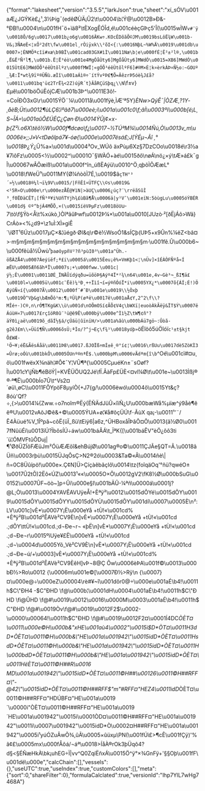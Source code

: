 {"format":"lakesheet","version":"3.5.5","larkJson":true,"sheet":"xí_sÓV\u001aÆ¿JGÝKè£¿¹,3½Þig¯(edêØÙÄ¡Û2\t\u0004\b¦Ý@\u0012B»Ð&-°ÐB!\u0004\n\u001fH¯ö+ìä8²\tÈXogÊÓÎd,é\u001céèçGÞç5'Î(\u0015wÌW`v#¨ÿ\u0018Ô/6g\u0017\u001b¿o6g\u0016ÂKw÷.KOcÊDõãÕ©JM\u0019bsLôË¾W\u001b­V&¡3ÑAeÈ<¦xÕ²2dt\fw\u001el¸rÒiÿxk\\²õI<{:\u0016NþL~%W%Ä\u0019\u001db\u0007»¦ÉNMÖªcîï#xæ\b9BÏ\u001cad03GX#ìÌ\u0011Næ\b¦e\u000fÉ¦Ê²±²l®,\u001b,Ë&Ë²Ñ²l¶,\u001b.Ë¦Ë³éò\u001e4MgÓåÙty6]MgÓåÙty6]MWdÓ\u0015=XB6]MWdÓ\u0015ÙtE6]MWdÓÕ³éêÙtõlºz\u000fMWÏ¦«gÓÕ³éêÙtõlºF6]#®M×È¦k¤èrkÀÞ¤Ñ½o:~GOUº_¾Æ:Ï*wt¾9ïº®ÜÑù.æÌî\u001aÁì®÷¨ít­ÝvºÞ£¶Õ=ÂêzrÞ5óè¾J£å?\u0011\u001bq'ü¢2TrË¾<2Z)úÿR´t}ÂåRÇüSþq¿\\N`\f±v}£µê\u001böÖúËójCÆ\u001b3Þ^\u0011E3ô!­=CoÍÐÒ3xG\r\u0015ÝÖ¨¼\u0011å\u001fÿè,ÌÆ'ª5Y}*ÈNw>QýÊ¯|ÒZÆ¸?1Y­¸åèB;Üt\u0012¶ùLÇ6¦iºãð7\u000eè;i\u001a\u001c0\f;âÍ\u0003ºi\u000b[ë¡L¸S~ÎÁ=\u001aûÕ£ÚÉÇ¿Çøn·Ð\u0014ÝÛj¢×x-þ{Z²i.o6X\tëõ½W\u000f¶dcøo\f¿\u0017¬½TÚªM¾\u0014Ñú,Ò\u0013v_m\u0006ë»;;J»V<tDøõlpá7¥-óø{\u000e\u0007ësá£;J[ÝÉµ¬Ãî ¸°\u0018Þ¿Ý*¿Û%a×\u001d\u0004³Ov_WÚõ äxPùµ6Xz§7DzCOo\u0018é\r3½a¥7ìôFz\u0005<½\u0002^\u0001O¯§WÀÓ+àé\u0015ðô\nøÁ\nö¿×ý\tÆ»á£k¯gÎ\u00067wÂÕ­æíß\u001a\u000f^în_úßËAýü\u0010^Ö¸qþõÌÕÆæL°\u0018\fWeÜ¹\u0011MY{Ø¼ñòõÌ7É,\u0019$â`çTH°³´»½\u0018®¼l¬ï¼9V\u0015/|FñÊî¤ÜTFÇ\\©s\u0019&<¹5R«O\u000e\r\u000ezÅÊ@¥ìN|>àUÇ\u0006¿úç?¨\rrëãSûÌ ³¸f0ËÐäCÊT¡[fÑ³ª¥i%UñTYjh¾£ùBã¶Å\u0006ä|y¹V¯\u001eïN:5òùgLu\u0005óÝBÉR\u001d§ ©º^bjÁ4MÕÕ,×(\u0015íèVÞµFz\u0018öU`u­7\tò\f§Ýò<Å\t%xúkò¸)ÒîªãûÞwf\u0012Þ¼×\u001a\u0010[JUzò·²[ðËjÁõ>Wã}CrÁò»<%¿d9+\\z1uÌ:XÌ»giÊ´\\íØT¹6Úz\u0017µÇ×&¦üégð·ØI&q\r©è½WsoÓ1&sÍÇþ(UÞ5+x9Ûn%¼ëZ<bâ¤>·m§m§m§m§m§m§m§m§m§m§m§m§m§m§m§m§m§m·\u001fê.Û\u000b6~\u000fêùå½Ûwù¹`þaøôypñV²?ñ³pùI0³\u001a^Üh.­ößÀZÅ4\u0007Áeýiëf;ª£i\u0005á\u0015Êeu¡ê%×VmKþ1<¦\nÜv]×îÉÀÒFÑºå«ÍæËU\u0005Æñ6ãhªÏ\u0007s;+\u000fww.\u001c|ý½;Ê\u0001\u0011ØÉ_ÏNÄÛídýqðu=üõöÞ§Aýº4Ï*²¾\n64\u001e,4v~Gè³¬_ßI¶ä£\u0010l=\u0005ü\u001c¯Ëê)¼¹Ð¸+÷Ïìî¬í=ý®ñÓóÏ*i\u0005YX¿*\u0007õ{ÁÍ;É!)ÖÆýûÑ¤í{\u0007Ã\u0012\u000f¯#¯Ð\u001e\u0019\\½Òxþ \u0019Ö^Vþ&g\bÆmÕô¹m:¶¡ºÜ¾P(øªë\u0017ê\u001aÅ¢Y,2^2\f\\?MÎé÷·)C®,n\rÓ¶TKg&K\\ù\u001d\nOÕmOSí¢ÃÕ¢V4ç\bWXï|euoòÀkÃëÿ&ÏT$Ý\u0007ëÁúùH«7\u0017£rçîöR0û¨¹ü@ê9Ê\u000bÿ\u000e^Ìì½Z\tW¶¢ñ°?äÝ0ì¿aë\u0019õ_dãÍ½­§á/çÚáü|ûïnïH/>\u001a%âù\u000bÁü7gö~:Ûòã­g2êJ£m\\»Üüî¶Ñ\u0006õsÙ;ªÌo/?^j¬Eç\f¾¹\u0018yóþ»`öÉîöô5úÖîóï`c¹±t§kjtÔ£WÆ­¹Ö¬¥;éË&ÃësÁåä\u0011Þ8\u0017.ßJOÏß÷mÍ±ê¸®°í¢¦\u0016\rßUu\u0017dè5ZòKÌ3=Ûrø;oÓù\u001bkÔ\u0005ÓUnº®nªË$.\u000bpM\u0006vÃdªm{î\b­`^Oé\u001cï#¤u¸õ\u001fwëxX¾näh¦#Ô¢¯Y¦VÛ¶ª{\u0005CµuéKn±¨sOøf?Ï\u001cY\\jÑb¶éBõÝ|=KVÊÜÖUQ2Jé\fÏ.ÂàFp£ÜÈ<¤vl¼Ø\t\u001e~\u0013Ìßj®®·ª¶Ë\u000bÍo7Û\t^Vs2¤´øü\\¸øC\\\u0011FÕYpöF8µyíÒ{+J7{g/\u0006ëwó\u0004õ\u0015Yt&ç?8óù'Qf?÷,{>\u0014¼{Zww.÷o7noîm®Ëý{ËÑÄdJüÛ×îïÑ¿U\u000bæWå%µïæ^ý9åè¶êê®U\u0012vAõJ©ê&+©\u0005ÝUA+ø¦¥å#õçÜÚ\f··ÃùX qa¡-\u0011¹'¨/Ê4Àüué%­V_1Îºpâ~côË{üÏ_ßü\tEiý6|a6z,^ÜHBoxåÎÞâÕ¤Õ\u0013{ã½Ø0\u0017fNûüÉi\u0013ïÚ?ÏbôsÍÚ÷áw\u001báÂÁ\t_ÏªK{[\u001báÊV\"èÖ¿ôô3ti´ü¦ÓMVFtûÔDuj| ¶¹ØðÜZÍõFÆüJm²ÓüÆÆõî&ehBújØ\u001ag®o©\u0011ÇJÃe§QT=Ã.\u0018ãÜñ\u0003rþù\u0015ÜJqÔsÇ>N­2®2ó\u0003&Ta©«Â\u0014ñè\\|ñ=0C8Üûípö!\u000e×.Ç¢N]Ü>ÇíçàêbãçIõ\u0014\tz{foîqäOq'°ñü?q­wéO±\u0017Û2tÕ)2Ëô«ÚZ\u0013¹««\u0005O×Ô\u0012gV2\fK8½Ø\u000bSuG\u00152\u0007ÛF~öò~]p÷Ûi\u000e§I\u001bÄÛ-¼ªñ\u0000á\u0001j?@L;Ò\u0013\u0004YAVÊAVUÿeÅ!+Èªÿ²\u0012\u0015dÕYé\u0015dÕY\u0019\u0015dÕY\u0015dÕYY\u0015dÕYÙ\u0015dÕY\u001dí\u0007\u0005È\n²:LV\u001c]vÈ*\u0007Y¡Ë\u000eYå +tÙ!«\u001cd% +Èªÿ²B\u001d²ÊAVè²CV9È\n]vÈ*\u0007Y¡Ë\u000eYå +tÙ!«\u001cd.;dÕY\ttÙ!«\u001cd.;d¬Ðe¬r¬ «þË\n]vÈ*\u0007Y¡Ë\u000eYå +tÙ!«\u001cd.;d¬Ðe¬r\u0015ºìUÿe¥£Ë\u000eYå +tÙ!«\u001cd.;d¬\u0004d\u0005Yõ_Vè²CV9È\n]vÈ*\u0007Y¡Ë\u000eYå +tÙ!«\u001cd.;d¬Ðe¬ú/+\u0003]vÈ*\u0007Y¡Ë\u000eYå +tÙ!«\u001cd% +Èªÿ²B\u001d²ÊAVè²CV9ÈêH]vÞ¬8@Ç Ôw\u0006èÞA\u001f©\u0013\u000bÐ½>Ro\u0012 {\u0006m\u001e©[\u0007Ð½>Rÿ\n {\u0007}¤\u000e@÷\u000eZ\u00004\rè#¥~î\u001dôr0@÷\u000e\u001aÉ\b4!\u0011h$C\"ÐH4 -$C\"ÐHD \f@\u000b¦\u0001dH\u0004\u001aÉ\b4!\u0011h$C\"ÐHD \fi@ÛHD \f@#\u0019\u0012\u0016\u0000M\u0003\u001aÉ\b4!\u0011h$C\"ÐHD \f@#\u0019Òv\f@#\u0019\u0012F2$\u0002-\u0000\u00064!\u0011h$C\"ÐHD \f@#\u0019\u0012F2¤\u0001Í4DC*ÒÈT¤\u0011\u000e©H\u000b&\"xHE\u001aù4\u0002\"\u0015i$D*ÒT¤\u0011H3dD*ÒÈT¤\u0011©H\u000b&\"HE\u001a\u001942\"\u0015idD*ÒÈT¤\u0011HsdD*ÒÈT¤\u0011©H\u000b&\"HE\u001a\u001942\"\u0015idD*ÒÈT¤\u0011H\u000bdD*ÒÈT¤\u0011©H\u000b&\"HE\u001a\u001942\"\u0015idD*ÒÈT¤\u0011HëÈT¤\u0011©H##R\u0016 MD\u001a\u001942\"\u0015idD*ÒÈT¤\u0011©H##\u00126\u0011©H##RFF¤\"-@42\"\u0015idD*ÒÈT¤\u0011©H##RFF$\"m\"#RFF¤\"HEZ4\u0011idD*ÒÈT¤\u0011©H##RFF¤\"HDÚBF¤\"HE\u001a\u0019´\u0000i\"ÒÈT¤\u0011©H##RFF¤\"HE\u001a\u0019´HE\u001a\u001942\"\u0015i\u0001ÒD¤\u0011©H##RFF¤\"HE\u001a\u001942\"\u0011i\u0007\u001942\"\u0015idD*Ò\u0002¤H##RFF¤\"HE\u001a\u001942\"\u0005i¹yúÓZuÂwÕ¾,ûÃ\u0005×ûüxµ\\PN(\u001fÚì£>¶cÊ\u001fÇÿ)'%ã¢£\u0005mx\u000fÅôá/¬áª\u0018>ÍåÀ®rOk3þÜqô4?d§<§ÉÑæHkÀ\bk¡uhEG÷Ï|vv^Q0ZqíËñxÁ\u0015Ö^ÿ°×¾GnFÿ+'§§Oþ\u001fF\u001dë\u000e","calcChain":[],"vessels":{},"useUTC":true,"useIndex":true,"customColors":[],"meta":{"sort":0,"shareFilter":0},"formulaCalclated":true,"versionId":"lhp7YlL7wHg7468A"}